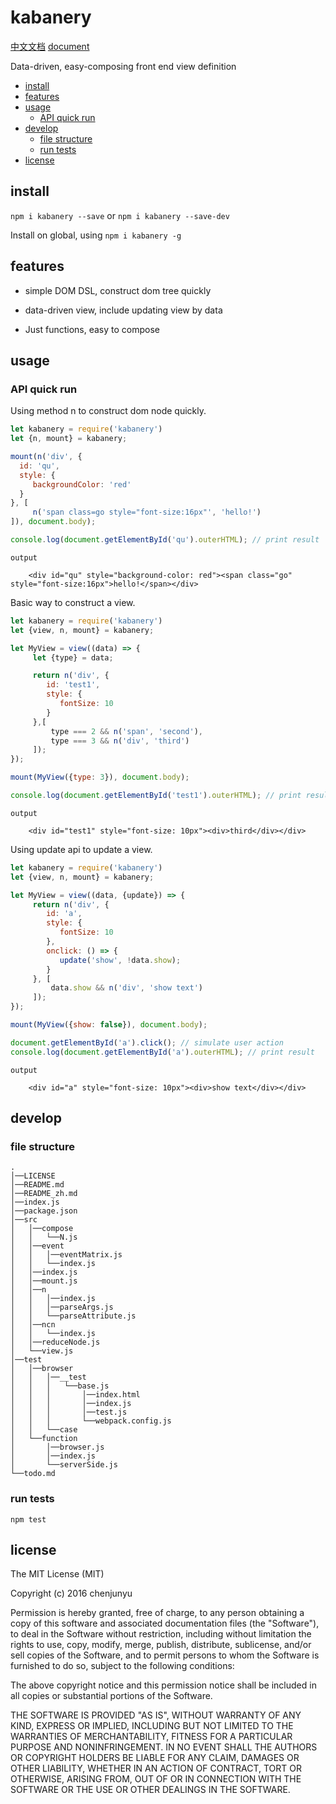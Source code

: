 # kabanery

[中文文档](./README_zh.md)   [document](./README.md)

Data-driven, easy-composing front end view definition
- [install](#install)
- [features](#features)
- [usage](#usage)
  * [API quick run](#api-quick-run)
- [develop](#develop)
  * [file structure](#file-structure)
  * [run tests](#run-tests)
- [license](#license)

## install

`npm i kabanery --save` or `npm i kabanery --save-dev`

Install on global, using `npm i kabanery -g`

## features

- simple DOM DSL, construct dom tree quickly

- data-driven view, include updating view by data

- Just functions, easy to compose


## usage








### API quick run

Using method n to construct dom node quickly.


```js
let kabanery = require('kabanery')
let {n, mount} = kabanery;

mount(n('div', {
  id: 'qu',
  style: {
     backgroundColor: 'red'
  }
}, [
     n('span class=go style="font-size:16px"', 'hello!')
]), document.body);

console.log(document.getElementById('qu').outerHTML); // print result
```

```
output

    <div id="qu" style="background-color: red"><span class="go" style="font-size:16px">hello!</span></div>

```

Basic way to construct a view.


```js
let kabanery = require('kabanery')
let {view, n, mount} = kabanery;

let MyView = view((data) => {
     let {type} = data;

     return n('div', {
        id: 'test1',
        style: {
           fontSize: 10
        }
     },[
         type === 2 && n('span', 'second'),
         type === 3 && n('div', 'third')
     ]);
});

mount(MyView({type: 3}), document.body);

console.log(document.getElementById('test1').outerHTML); // print result
```

```
output

    <div id="test1" style="font-size: 10px"><div>third</div></div>

```

Using update api to update a view.


```js
let kabanery = require('kabanery')
let {view, n, mount} = kabanery;

let MyView = view((data, {update}) => {
     return n('div', {
        id: 'a',
        style: {
           fontSize: 10
        },
        onclick: () => {
           update('show', !data.show);
        }
     }, [
         data.show && n('div', 'show text')
     ]);
});

mount(MyView({show: false}), document.body);

document.getElementById('a').click(); // simulate user action
console.log(document.getElementById('a').outerHTML); // print result
```

```
output

    <div id="a" style="font-size: 10px"><div>show text</div></div>

```


## develop

### file structure

```
.    
│──LICENSE    
│──README.md    
│──README_zh.md    
│──index.js    
│──package.json    
│──src    
│   │──compose    
│   │   └──N.js    
│   │──event    
│   │   │──eventMatrix.js    
│   │   └──index.js    
│   │──index.js    
│   │──mount.js    
│   │──n    
│   │   │──index.js    
│   │   │──parseArgs.js    
│   │   └──parseAttribute.js    
│   │──ncn    
│   │   └──index.js    
│   │──reduceNode.js    
│   └──view.js    
│──test    
│   │──browser    
│   │   │──__test    
│   │   │   └──base.js    
│   │   │       │──index.html    
│   │   │       │──index.js    
│   │   │       │──test.js    
│   │   │       └──webpack.config.js    
│   │   └──case    
│   └──function    
│       │──browser.js    
│       │──index.js    
│       └──serverSide.js    
└──todo.md     
```


### run tests

`npm test`

## license

The MIT License (MIT)

Copyright (c) 2016 chenjunyu

Permission is hereby granted, free of charge, to any person obtaining a copy
of this software and associated documentation files (the "Software"), to deal
in the Software without restriction, including without limitation the rights
to use, copy, modify, merge, publish, distribute, sublicense, and/or sell
copies of the Software, and to permit persons to whom the Software is
furnished to do so, subject to the following conditions:

The above copyright notice and this permission notice shall be included in all
copies or substantial portions of the Software.

THE SOFTWARE IS PROVIDED "AS IS", WITHOUT WARRANTY OF ANY KIND, EXPRESS OR
IMPLIED, INCLUDING BUT NOT LIMITED TO THE WARRANTIES OF MERCHANTABILITY,
FITNESS FOR A PARTICULAR PURPOSE AND NONINFRINGEMENT. IN NO EVENT SHALL THE
AUTHORS OR COPYRIGHT HOLDERS BE LIABLE FOR ANY CLAIM, DAMAGES OR OTHER
LIABILITY, WHETHER IN AN ACTION OF CONTRACT, TORT OR OTHERWISE, ARISING FROM,
OUT OF OR IN CONNECTION WITH THE SOFTWARE OR THE USE OR OTHER DEALINGS IN THE
SOFTWARE.
